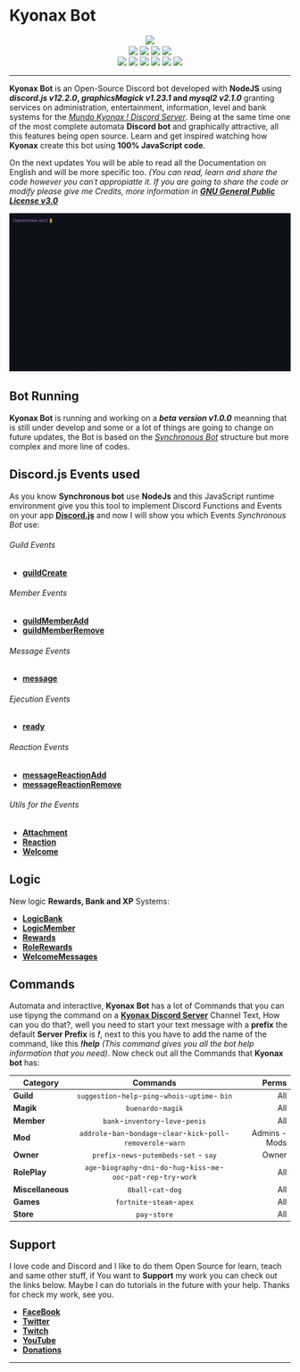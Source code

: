 # Kyonax Bot

<p align="center">
  <img src="https://i.imgur.com/EJSWafI.png">
    <br>
    <a href="https://github.com/Kyonax/bot-discord-kyonax"style="text-decoration: none">
    <img src="https://img.shields.io/github/languages/code-size/Kyonax/bot-discord-kyonax">
    </a>
    <a href="https://github.com/Kyonax/bot-discord-kyonax"style="text-decoration: none">
    <img src="https://img.shields.io/github/languages/top/Kyonax/bot-discord-kyonax">
    </a>    
    <a href="https://github.com/Kyonax/bot-discord-kyonax"style="text-decoration: none">
    <img src="https://img.shields.io/github/contributors/Kyonax/bot-discord-kyonax">
    </a>
    <a href="https://github.com/Kyonax/bot-discord-kyonax"style="text-decoration: none">
    <img src="https://img.shields.io/github/last-commit/Kyonax/bot-discord-kyonax">
    </a>
    <br>
    <a href="https://kyonax.link/twitch"style="text-decoration: none">
    <img src="https://img.shields.io/twitch/status/kyonax_on">
    </a>
    <a href="https://kyonax.link/discord"style="text-decoration: none">
    <img src="https://img.shields.io/discord/763464848457072701?color=blueviolet&label=Server&logo=discord">
    </a>
    <a href="https://kyonax.link/facebook"style="text-decoration: none">
    <img src="https://img.shields.io/badge/Kyonax-facebook-blue">
    </a>
    <a href="https://kyonax.link/donation"style="text-decoration: none">
    <img src="https://img.shields.io/badge/Donate-PayPal-green.svg">
    </a>        
     <a href="https://twitter.com/intent/follow?screen_name=kyonax_on"style="text-decoration: none">
    <img src="https://img.shields.io/twitter/follow/kyonax_on?style=social">
    </a>
    <a href="https://github.com/Kyonax?tab=followers"style="text-decoration: none">
    <img src="https://img.shields.io/github/followers/Kyonax?style=social">
    </a>    
</p>

---

**Kyonax Bot** is an Open-Source Discord bot developed with **NodeJS** using **_discord.js v12.2.0_, _graphicsMagick v1.23.1_ and _mysql2 v2.1.0_** granting services on administration, entertainment, information, level and bank systems for the _[Mundo Kyonax ! Discord Server](https://kyonax.link/discord)_. Being at the same time one of the most complete automata **Discord bot** and graphically attractive, all this features being open source. Learn and get inspired watching how **Kyonax** create this bot using **100% JavaScript code**.

On the next updates You will be able to read all the Documentation on English and will be more specific too.
_(You can read, learn and share the code however you can´t appropiatte it. If you are going to share the code or modify please give me Credits, more information in [**GNU General Public License v3.0**](LICENSE)_

<p align="center">
  <img src="https://github.com/Kyonax/bot-discord-kyonax/blob/master/database/multimedia/images/demo/gifs/Gif_Record_Discord_Server.gif">
</p>

## Bot Running

**Kyonax Bot** is running and working on a _**beta version v1.0.0**_ meanning that is still under develop and some or a lot of things are going to change on future updates, the Bot is based on the _[Synchronous Bot](https://github.com/Kyonax/bot-discord-kyonax)_ structure but more complex and more line of codes.

## Discord.js Events used

As you know **Synchronous bot** use **NodeJs** and this JavaScript runtime environment give you this tool to implement Discord Functions and Events on your app **[Discord.js](https://discord.js.org/#/)** and now I will show you which Events _Synchronous Bot_ use:

###### Guild Events

- [**guildCreate**](https://github.com/Kyonax/bot-discord-kyonax/blob/master/src/event/guild/guildCreate.js)

###### Member Events

- [**guildMemberAdd**](https://github.com/Kyonax/bot-discord-kyonax/blob/master/src/event/member/guildMemberAdd.js)
- [**guildMemberRemove**](https://github.com/Kyonax/bot-discord-kyonax/blob/master/src/event/member/guildMemberRemove.js)

###### Message Events

- [**message**](https://github.com/Kyonax/bot-discord-kyonax/blob/master/src/event/messages/message.js)

###### Ejecution Events

- [**ready**](https://github.com/Kyonax/bot-discord-kyonax/blob/master/src/event/misc/ready.js)

###### Reaction Events

- [**messageReactionAdd**](https://github.com/Kyonax/bot-discord-kyonax/blob/master/src/event/reaction/messageReactionAdd.js)
- [**messageReactionRemove**](https://github.com/Kyonax/bot-discord-kyonax/blob/master/src/event/reaction/messageReactionRemove.js)

###### Utils for the Events

- [**Attachment**](https://github.com/Kyonax/bot-discord-kyonax/blob/master/src/utils/misc/attachment.js)
- [**Reaction**](https://github.com/Kyonax/bot-discord-kyonax/blob/master/src/utils/misc/reaction.js)
- [**Welcome**](https://github.com/Kyonax/bot-discord-kyonax/blob/master/src/utils/misc/welcome.js)

## Logic

New logic **Rewards, Bank and XP** Systems:

- [**LogicBank**](https://github.com/Kyonax/bot-discord-kyonax/tree/master/src/utils/logic/logicBank.js)
- [**LogicMember**](https://github.com/Kyonax/bot-discord-kyonax/tree/master/src/utils/logic/logicMember.js)
- [**Rewards**](https://github.com/Kyonax/bot-discord-kyonax/blob/master/database/conectors/rewards.js)
- [**RoleRewards**](https://github.com/Kyonax/bot-discord-kyonax/blob/master/database/conectors/roleRewards.js)
- [**WelcomeMessages**](https://github.com/Kyonax/bot-discord-kyonax/blob/master/database/conectors/welcomeMessage.js)

## Commands

Automata and interactive, **Kyonax Bot** has a lot of Commands that you can use tipyng the command on a **[Kyonax Discord Server](https://kyonax.link/discord)** Channel Text, How can you do that?, well you need to start your text message with a **prefix** the default **Server Prefix** is **_!_**, next to this you have to add the name of the command, like this **_!help_** _(This command gives you all the bot help information that you need)_. Now check out all the Commands that **Kyonax bot** has:

| Category          |                                   Commands                                    |         Perms |
| ----------------- | :---------------------------------------------------------------------------: | ------------: |
| **Guild**         |              `suggestion`-`help`-`ping`-`whois`-`uptime`- `bin`               |           All |
| **Magik**         |                              `buenardo`-`magik`                               |           All |
| **Member**        |                       `bank`-`inventory`-`love`-`penis`                       |           All |
| **Mod**           |      `addrole`-`ban`-`bondage`-`clear`-`kick`-`poll`-`removerole`-`warn`      | Admins - Mods |
| **Owner**         |                   `prefix`-`news`-`putembeds`-`set` - `say`                   |         Owner |
| **RolePlay**      | `age`-`biography`-`dni`-`do`-`hug`-`kiss`-`me`-`ooc`-`pat`-`rep`-`try`-`work` |           All |
| **Miscellaneous** |                              `8ball`-`cat`-`dog`                              |           All |
| **Games**         |                           `fortnite`-`steam`-`apex`                           |           All |
| **Store**         |                                 `pay`-`store`                                 |           All |

## Support

I love code and Discord and I like to do them Open Source for learn, teach and same other stuff, if You want to **Support** my work you can check out the links below. Maybe I can do tutorials in the future with your help. Thanks for check my work, see you.

- [**FaceBook**](https://kyonax.link/facebook)
- [**Twitter**](https://kyonax.link/twitter)
- [**Twitch**](https://kyonax.link/twitch)
- [**YouTube**](https://kyonax.link/youtube)
- [**Donations**](https://kyonax.link/bot_kyonax)

---
